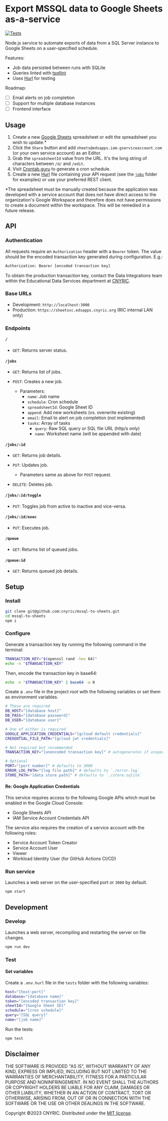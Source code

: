 # Export MSSQL data to Google Sheets as-a-service

[![Tests](https://github.com/cnyric/mssql-to-sheets/actions/workflows/test.yaml/badge.svg)](https://github.com/cnyric/mssql-to-sheets/actions/workflows/test.yaml)

Node.js service to automate exports of data from a SQL Server instance to Google Sheets on a user-specified schedule.

Features:

- Job data persisted between runs with SQLite
- Queries linted with [tsqllint](https://github.com/tsqllint/tsqllint)
- Uses [Hurl](https://hurl.dev/) for testing

Roadmap:

- [ ] Email alerts on job completion
- [ ] Support for multiple database instances
- [ ] Frontend interface

## Usage

1. Create a new [Google Sheets](https://sheets.google.com) spreadsheet or edit the spreadsheet you wish to update.\*
2. Click the `Share` button and add `sheets@edsapps.iam.gserviceaccount.com` (or your own service account) as an Editor.
3. Grab the `spreadsheetId` value from the URL. It's the long string of characters between `/d/` and `/edit`.
4. Visit [Crontab.guru](https://crontab.guru) to generate a cron schedule.
5. Create a new [Hurl](https://hurl.dev/) file containing your API request (see the [`jobs`](https://github.com/cnyric/mssql-to-sheets/tree/main/jobs) folder for examples) or use your preferred REST client.

\*The spreadsheet must be manually created because the application was developed with a service account that does not
have direct access to the organization's Google Workspace and therefore does not have permissions to create a document within the
workspace. This will be remedied in a future release.

## API

### Authentication

All requests require an `Authorization` header with a `Bearer` token. The value should be the encoded transaction key
generated during configuration. E.g.:

```sh
Authorization: Bearer [encoded transaction key]
```

To obtain the production transaction key, contact the Data Integrations team within the Educational Data Services
department at [CNYRIC](https://www.cnyric.org/).

### Base URLs

- Development: `http://localhost:3000`
- Production: `https://sheetsvc.edsapps.cnyric.org` (RIC internal LAN only)

### Endpoints

#### `/`

- `GET`: Returns server status.

#### `/jobs`

- `GET`: Returns list of jobs.
- `POST`: Creates a new job.

  - Parameters:
    - `name`: Job name
    - `schedule`: Cron schedule
    - `spreadsheetId`: Google Sheet ID
    - `append`: Add new worksheets (vs. overwrite existing)
    - `email`: Email to alert on job completion (not implemented)
    - `tasks`: Array of tasks
      - `query`: Raw SQL query or SQL file URL (http/s only)
      - `name`: Worksheet name (will be appended with date)

#### `/jobs/:id`

- `GET`: Returns job details.
- `PUT`: Updates job.

  - Parameters same as above for `POST` request.

- `DELETE`: Deletes job.

#### `/jobs/:id/toggle`

- `PUT`: Toggles job from active to inactive and vice-versa.

#### `/jobs/:id/exec`

- `PUT`: Executes job.

#### `/queue`

- `GET`: Returns list of queued jobs.

#### `/queue:id`

- `GET`: Returns queued job details.

## Setup

### Install

```sh
git clone git@github.com:cnyric/mssql-to-sheets.git
cd mssql-to-sheets
npm i
```

### Configure

Generate a transaction key by running the following command in the terminal:

```sh
TRANSACTION_KEY="$(openssl rand -hex 64)"
echo -n "$TRANSACTION_KEY"
```

Then, encode the transaction key in base64:

```sh
echo -n "$TRANSACTION_KEY" | base64 -w 0
```

Create a `.env` file in the project root with the following variables or set them as environment variables.

```sh
# These are required
DB_HOST="[database host]"
DB_PASS="[database password]"
DB_USER="[database user]"

# One of either is required
GOOGLE_APPLICATION_CREDENTIALS="[gcloud default credentials]"
CREDENTIAL_FILE_PATH="[gcloud jwt credentials]"

# Not required but recommended
TRANSACTION_KEY="[unencoded transaction key]" # autogenerates if unspecified

# Optional
PORT="[port number]" # defaults to 3000
ERROR_LOG_PATH="[log file path]" # defaults to `./error.log`
STORE_PATH="[data store path]" # defaults to `./store.sqlite`
```

#### Re: Google Application Credentials

This service requires access to the following Google APIs which must be enabled in the Google Cloud Console:

- Google Sheets API
- IAM Service Account Credentials API

The service also requires the creation of a service account with the following roles:

- Service Account Token Creator
- Service Account User
- Viewer
- Workload Identity User (for GitHub Actions CI/CD)

### Run service

Launches a web server on the user-specified port or `3000` by default.

```sh
npm start
```

## Development

### Develop

Launches a web server, recompiling and restarting the server on file changes.

```sh
npm run dev
```

### Test

#### Set variables

Create a `.env.hurl` file in the `tests` folder with the following variables:

```sh
host="[host:port]"
database="[database name]"
token="[encoded transaction key]"
sheetId="[Google Sheet ID]"
schedule="[cron schedule]"
query="[SQL query]"
name="[job name]"
```

Run the tests:

```sh
npm test
```

## Disclaimer

THE SOFTWARE IS PROVIDED "AS IS", WITHOUT WARRANTY OF ANY KIND, EXPRESS OR
IMPLIED, INCLUDING BUT NOT LIMITED TO THE WARRANTIES OF MERCHANTABILITY,
FITNESS FOR A PARTICULAR PURPOSE AND NONINFRINGEMENT. IN NO EVENT SHALL THE
AUTHORS OR COPYRIGHT HOLDERS BE LIABLE FOR ANY CLAIM, DAMAGES OR OTHER
LIABILITY, WHETHER IN AN ACTION OF CONTRACT, TORT OR OTHERWISE, ARISING FROM,
OUT OF OR IN CONNECTION WITH THE SOFTWARE OR THE USE OR OTHER DEALINGS IN THE
SOFTWARE.

Copyright &copy;2023 CNYRIC. Distributed under the [MIT license](https://github.com/cnyric/mssql-to-sheets/blob/main/LICENSE.txt).
